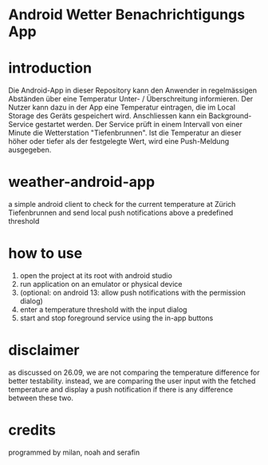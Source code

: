 # Android Wetter Benachrichtigungs App

# introduction
Die Android-App in dieser Repository kann den Anwender in regelmässigen Abständen über eine Temperatur Unter- / Überschreitung informieren.
Der Nutzer kann dazu in der App eine Temperatur eintragen, die im Local Storage des Geräts gespeichert wird. Anschliessen kann ein Background-Service gestartet werden.
Der Service prüft in einem Intervall von einer Minute die Wetterstation "Tiefenbrunnen". Ist die Temperatur an dieser höher oder tiefer als der festgelegte Wert, wird eine Push-Meldung ausgegeben.

# weather-android-app
a simple android client to check for the current temperature at Zürich
Tiefenbrunnen and send local push notifications above a predefined threshold

# how to use
1. open the project at its root with android studio
2. run application on an emulator or physical device
3. (optional: on android 13: allow push notifications with the permission dialog)
4. enter a temperature threshold with the input dialog
5. start and stop foreground service using the in-app buttons

# disclaimer
as discussed on 26.09, we are not comparing the temperature difference for better testability.
instead, we are comparing the user input with the fetched temperature and display a push notification
if there is any difference between these two.

# credits
programmed by milan, noah and serafin